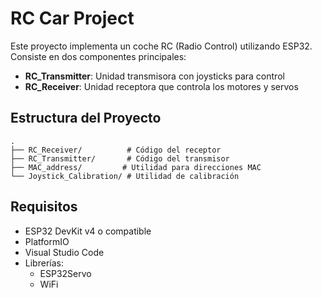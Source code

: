 # RC Car Project

Este proyecto implementa un coche RC (Radio Control) utilizando ESP32. Consiste en dos componentes principales:

- **RC_Transmitter**: Unidad transmisora con joysticks para control
- **RC_Receiver**: Unidad receptora que controla los motores y servos

## Estructura del Proyecto

```
.
├── RC_Receiver/          # Código del receptor
├── RC_Transmitter/       # Código del transmisor  
├── MAC_address/         # Utilidad para direcciones MAC
└── Joystick_Calibration/ # Utilidad de calibración
```

## Requisitos

- ESP32 DevKit v4 o compatible
- PlatformIO
- Visual Studio Code
- Librerías:
  - ESP32Servo
  - WiFi